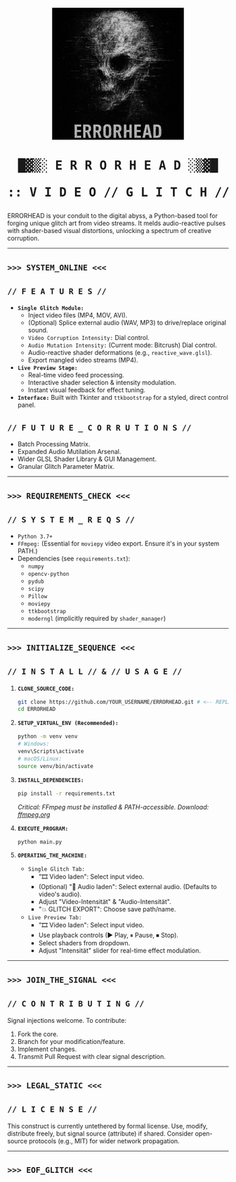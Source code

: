 <p align="center">
  <img src="assets/logo_errorhead.png" alt="ERRORHEAD Logo" width="300"/>
</p>

<h1 align="center">
  <pre>█▓▒░ E R R O R H E A D ░▒▓█</pre>
  <pre>:: V I D E O // G L I T C H // T O O L ::</pre>
</h1>

ERRORHEAD is your conduit to the digital abyss, a Python-based tool for forging unique glitch art from video streams. It melds audio-reactive pulses with shader-based visual distortions, unlocking a spectrum of creative corruption.

---
`>>> SYSTEM_ONLINE <<<`
---

## `// F E A T U R E S //`

*   **`Single Glitch Module:`**
    *   Inject video files (MP4, MOV, AVI).
    *   (Optional) Splice external audio (WAV, MP3) to drive/replace original sound.
    *   `Video Corruption Intensity:` Dial control.
    *   `Audio Mutation Intensity:` (Current mode: Bitcrush) Dial control.
    *   Audio-reactive shader deformations (e.g., `reactive_wave.glsl`).
    *   Export mangled video streams (MP4).
*   **`Live Preview Stage:`**
    *   Real-time video feed processing.
    *   Interactive shader selection & intensity modulation.
    *   Instant visual feedback for effect tuning.
*   **`Interface:`** Built with Tkinter and `ttkbootstrap` for a styled, direct control panel.

## `// F U T U R E _ C O R R U T I O N S //`

*   Batch Processing Matrix.
*   Expanded Audio Mutilation Arsenal.
*   Wider GLSL Shader Library & GUI Management.
*   Granular Glitch Parameter Matrix.

---
`>>> REQUIREMENTS_CHECK <<<`
---

## `// S Y S T E M _ R E Q S //`

*   `Python 3.7+`
*   `FFmpeg:` (Essential for `moviepy` video export. Ensure it's in your system PATH.)
*   Dependencies (see `requirements.txt`):
    *   `numpy`
    *   `opencv-python`
    *   `pydub`
    *   `scipy`
    *   `Pillow`
    *   `moviepy`
    *   `ttkbootstrap`
    *   `moderngl` (implicitly required by `shader_manager`)

---
`>>> INITIALIZE_SEQUENCE <<<`
---

## `// I N S T A L L // & // U S A G E //`

1.  **`CLONE_SOURCE_CODE:`**
    ```bash
    git clone https://github.com/YOUR_USERNAME/ERRORHEAD.git # <-- REPLACE WITH YOUR REPO URL
    cd ERRORHEAD
    ```

2.  **`SETUP_VIRTUAL_ENV (Recommended):`**
    ```bash
    python -m venv venv
    # Windows:
    venv\Scripts\activate
    # macOS/Linux:
    source venv/bin/activate
    ```

3.  **`INSTALL_DEPENDENCIES:`**
    ```bash
    pip install -r requirements.txt
    ```
    *Critical: FFmpeg must be installed & PATH-accessible. Download: [ffmpeg.org](https://ffmpeg.org/download.html)*

4.  **`EXECUTE_PROGRAM:`**
    ```bash
    python main.py
    ```

5.  **`OPERATING_THE_MACHINE:`**
    *   `Single Glitch Tab:`
        *   "🎞️ Video laden": Select input video.
        *   (Optional) "🎵 Audio laden": Select external audio. (Defaults to video's audio).
        *   Adjust "Video-Intensität" & "Audio-Intensität".
        *   "💥 GLITCH EXPORT": Choose save path/name.
    *   `Live Preview Tab:`
        *   "🎞️ Video laden": Select input video.
        *   Use playback controls (▶ Play, ⏸ Pause, ⏹ Stop).
        *   Select shaders from dropdown.
        *   Adjust "Intensität" slider for real-time effect modulation.

---
`>>> JOIN_THE_SIGNAL <<<`
---

## `// C O N T R I B U T I N G //`

Signal injections welcome. To contribute:

1.  Fork the core.
2.  Branch for your modification/feature.
3.  Implement changes.
4.  Transmit Pull Request with clear signal description.

---
`>>> LEGAL_STATIC <<<`
---

## `// L I C E N S E //`

This construct is currently untethered by formal license. Use, modify, distribute freely, but signal source (attribute) if shared. Consider open-source protocols (e.g., MIT) for wider network propagation.

---
`>>> EOF_GLITCH <<<`
---

